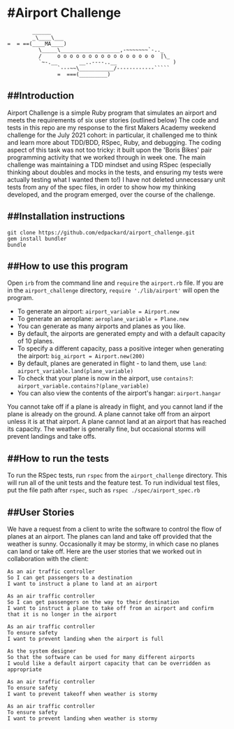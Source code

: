 #Airport Challenge
=================

```
        ______
        _\____\___
=  = ==(____MA____)
          \_____\___________________,-~~~~~~~`-.._
          /     o o o o o o o o o o o o o o o o  |\_
          `~-.__       __..----..__                  )
                `---~~\___________/------------`````
                =  ===(_________)

```

##Introduction
---------
Airport Challenge is a simple Ruby program that simulates an airport and meets the requirements of six user stories (outlined below)
The code and tests in this repo are my response to the first Makers Academy weekend challenge for the July 2021 cohort: in particular, it challenged me to think and learn more about TDD/BDD, RSpec, Ruby, and debugging.
The coding aspect of this task was not too tricky: it built upon the 'Boris Bikes' pair programming activity that we worked through in week one. 
The main challenge was maintaining a TDD mindset and using RSpec (especially thinking about doubles and mocks in the tests, and ensuring my tests were actually testing what I wanted them to!)
I have not deleted unnecessary unit tests from any of the spec files, in order to show how my thinking developed, and the program emerged, over the course of the challenge.

##Installation instructions
---------

```
git clone https://github.com/edpackard/airport_challenge.git
gem install bundler
bundle
```

##How to use this program
-----------

Open `irb` from the command line and `require` the `airport.rb` file. If you are in the `airport_challenge` directory, `require './lib/airport'` will open the program.

* To generate an airport: `airport_variable = Airport.new`
* To generate an aeroplane: `aeroplane_variable = Plane.new`
* You can generate as many airports and planes as you like.
* By default, the airports are generated empty and with a default capacity of 10 planes.
* To specify a different capacity, pass a positive integer when generating the airport: 
  `big_airport = Airport.new(200)`
* By default, planes are generated in flight - to land them, use `land`: 
  `airport_variable.land(plane_variable)`
* To check that your plane is now in the airport, use `contains?`: 
  `airport_variable.contains?(plane_variable)`
* You can also view the contents of the airport's hangar:
  `airport.hangar`

You cannot take off if a plane is already in flight, and you cannot land if the plane is already on the ground.
A plane cannot take off from an airport unless it is at that airport.
A plane cannot land at an airport that has reached its capacity.
The weather is generally fine, but occasional storms will prevent landings and take offs.

##How to run the tests
--------------------

To run the RSpec tests, run `rspec` from the `airport_challenge` directory. This will run all of the unit tests and the feature test. To run individual test files, put the file path after `rspec`, such as `rspec ./spec/airport_spec.rb`

##User Stories
------------

We have a request from a client to write the software to control the flow of planes at an airport. The planes can land and take off provided that the weather is sunny. Occasionally it may be stormy, in which case no planes can land or take off.  Here are the user stories that we worked out in collaboration with the client:

```
As an air traffic controller 
So I can get passengers to a destination 
I want to instruct a plane to land at an airport

As an air traffic controller 
So I can get passengers on the way to their destination 
I want to instruct a plane to take off from an airport and confirm that it is no longer in the airport

As an air traffic controller 
To ensure safety 
I want to prevent landing when the airport is full 

As the system designer
So that the software can be used for many different airports
I would like a default airport capacity that can be overridden as appropriate

As an air traffic controller 
To ensure safety 
I want to prevent takeoff when weather is stormy 

As an air traffic controller 
To ensure safety 
I want to prevent landing when weather is stormy 
```
